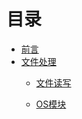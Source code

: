 # 目录

* [前言](README.md)
* [文件处理](Chapter1/readme.md)
  * [文件读写](/Chapter1/文件操作.md)

  * [OS模块](/Chapter1/OS模块.md)

    

